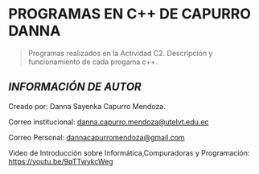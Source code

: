 # PROGRAMAS EN C++ DE CAPURRO DANNA 
>Programas realizados en la Actividad C2. Descripción y funcionamiento de cada progama c++.


## ***INFORMACIÓN DE AUTOR***

Creado por: Danna Sayenka Capurro Mendoza.

Correo institucional: danna.capurro.mendoza@utelvt.edu.ec

Correo Personal: dannacapurromendoza@gmail.com

Video de Introducción sobre Informática,Compuradoras y Programación: https://youtu.be/9qTTwykcWeg  
